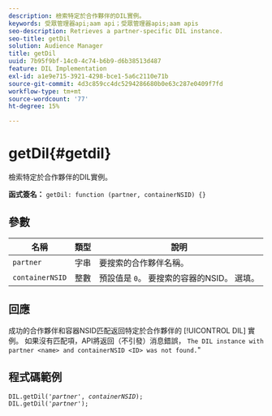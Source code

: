 ```yaml
---
description: 檢索特定於合作夥伴的DIL實例。
keywords: 受眾管理器api;aam api；受眾管理器apis;aam apis
seo-description: Retrieves a partner-specific DIL instance.
seo-title: getDil
solution: Audience Manager
title: getDil
uuid: 7b95f9bf-14c0-4c74-b6b9-d6b38513d487
feature: DIL Implementation
exl-id: a1e9e715-3921-4298-bce1-5a6c2110e71b
source-git-commit: 4d3c859cc4dc5294286680b0e63c287e0409f7fd
workflow-type: tm+mt
source-wordcount: '77'
ht-degree: 15%

---
```


# getDil{#getdil}

檢索特定於合作夥伴的DIL實例。

**函式簽名：** `getDil: function (partner, containerNSID) {}`

<!-- r_dil_get_dil.xml -->

## 參數

| 名稱 | 類型 | 說明 |
|---|---|---|
| `partner` | 字串 | 要搜索的合作夥伴名稱。 |
| `containerNSID` | 整數 | 預設值是 `0`。 要搜索的容器的NSID。 選填。 |

## 回應

成功的合作夥伴和容器NSID匹配返回特定於合作夥伴的 [!UICONTROL DIL] 實例。 如果沒有匹配項，API將返回（不引發）消息錯誤， `The DIL instance with partner <name> and containerNSID <ID> was not found.`&quot;

## 程式碼範例

<pre class="java"><code>DIL.getDil('<i>partner</i>', <i>containerNSID</i>); 
DIL.getDil('<i>partner</i>');</code></pre>
